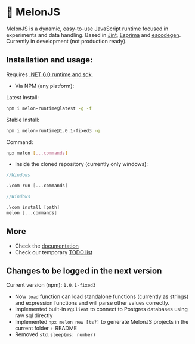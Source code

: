 # 🍈 MelonJS
MelonJS is a dynamic, easy-to-use JavaScript runtime focused in experiments and data handling. Based in [Jint](https://github.com/sebastienros/jint), [Esprima](https://esprima.org/) and [escodegen](https://github.com/estools/escodegen). Currently in development (not production ready).

## Installation and usage:

Requires [.NET 6.0 runtime and sdk](https://dotnet.microsoft.com/en-us/download/dotnet/6.0).

- Via NPM (any platform):

Latest Install:
```bash
npm i melon-runtime@latest -g -f
```

Stable Install:
```bash
npm i melon-runtime@1.0.1-fixed3 -g
```

Command:
```bash
npx melon [...commands]
```

- Inside the cloned repository (currently only windows):

```cpp
//Windows

.\com run [...commands]
```

```cpp
//Windows

.\com install [path]
melon [...commands]
```

## More

- Check the [documentation](https://github.com/MelonRuntime/MelonJS.Docs)
- Check our temporary [TODO list](https://github.com/MelonRuntime/MelonJS/blob/main/TODO.md)

## Changes to be logged in the next version

Current version (npm): `1.0.1-fixed3`

- Now `load` function can load standalone functions (currently as strings) and expression functions and will parse other values correctly.
- Implemented built-in `PgClient` to connect to Postgres databases using raw sql directly
- Implemented `npx melon new [ts?]` to generate MelonJS projects in the current folder + README
- Removed `std.sleep(ms: number)`

